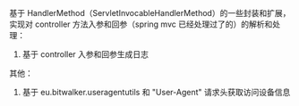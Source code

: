 基于 HandlerMethod（ServletInvocableHandlerMethod）的一些封装和扩展，实现对 controller 方法入参和回参（spring mvc 已经处理过了的）的解析和处理：
1. 基于 controller 入参和回参生成日志

其他：
1. 基于 eu.bitwalker.useragentutils 和 "User-Agent" 请求头获取访问设备信息